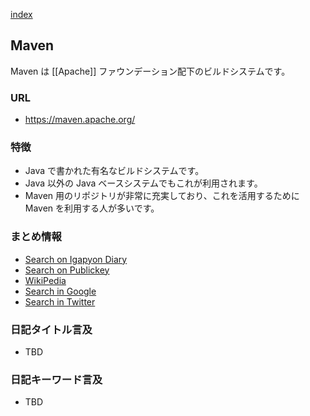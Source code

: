 [index](https://igapyon.github.io/diary/keyword/index.html) 

## Maven

Maven は [[Apache]] ファウンデーション配下のビルドシステムです。

### URL

* https://maven.apache.org/

### 特徴

* Java で書かれた有名なビルドシステムです。
* Java 以外の Java ベースシステムでもこれが利用されます。
* Maven 用のリポジトリが非常に充実しており、これを活用するために Maven を利用する人が多いです。

### まとめ情報

* [Search on Igapyon Diary](https://www.google.co.jp/#q=site:http:%2F%2Figapyon.github.io%2Fdiary+Maven%20Apache&pws=0)
* [Search on Publickey](https://www.google.co.jp/#q=site:http:%2F%2Fwww.publickey1.jp%2F+Maven%20Apache&pws=0)
* [WikiPedia](https://ja.wikipedia.org/wiki/Apache_Maven)
* [Search in Google](https://www.google.co.jp/#q=Maven+Apache)
* [Search in Twitter](https://twitter.com/search?q=Maven%20Apache)

### 日記タイトル言及

* TBD

### 日記キーワード言及

* TBD
